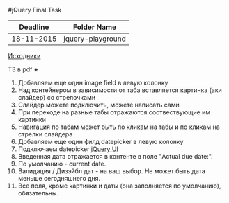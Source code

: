 #jQuery Final Task


Deadline         | Folder Name
-----------------|---------
18-11-2015 | jquery-playground

[Исходники](https://github.com/daryasabinina/jQuery-course-/tree/master/playground)



ТЗ в pdf <b>+</b> <br>

1.  Добавляем еще один image field в левую колонку
2.	Над контейнером в зависимости от таба вставляется картинка (аки слайдер) со стрелочками
3.	Слайдер можете подключить, можете написать сами
3.	При переходе на разные табы отражаются соотвествующие им картинки
4.	Навигация по табам может быть по кликам на табы и по кликам на стрелки слайдера
5.	Добавляем еще один филд datepicker в левую колонку
6.	Подключаем datepicker [jQuery UI](https://jqueryui.com/datepicker/)
7.	Введенная дата отражается в контенте в поле "Actual due date:".
8.	По умолчанию - current date.
9.	Валидация / Дизэйбл дат - на ваш выбор. Не может быть дата меньше сегодняшнего дня.
10.	Все поля, кроме картинки и даты (она заполняется по умолчанию), обязательны.
